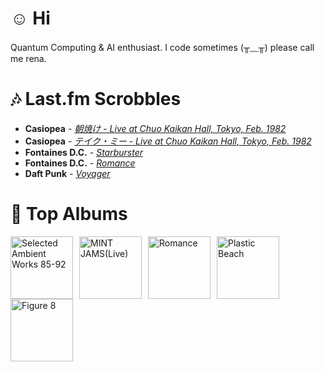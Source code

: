 # ☺︎ Hi



Quantum Computing & AI enthusiast. I code sometimes (╥﹏╥)
please call me rena. 

# 🎶 Last.fm Scrobbles

- **Casiopea** - *[朝焼け - Live at Chuo Kaikan Hall, Tokyo, Feb. 1982](https://www.last.fm/music/Casiopea/_/%E6%9C%9D%E7%84%BC%E3%81%91+-+Live+at+Chuo+Kaikan+Hall,+Tokyo,+Feb.+1982)*
- **Casiopea** - *[テイク・ミー - Live at Chuo Kaikan Hall, Tokyo, Feb. 1982](https://www.last.fm/music/Casiopea/_/%E3%83%86%E3%82%A4%E3%82%AF%E3%83%BB%E3%83%9F%E3%83%BC+-+Live+at+Chuo+Kaikan+Hall,+Tokyo,+Feb.+1982)*
- **Fontaines D.C.** - *[Starburster](https://www.last.fm/music/Fontaines+D.C./_/Starburster)*
- **Fontaines D.C.** - *[Romance](https://www.last.fm/music/Fontaines+D.C./_/Romance)*
- **Daft Punk** - *[Voyager](https://www.last.fm/music/Daft+Punk/_/Voyager)*

# 📀 Top Albums

<a href='https://www.last.fm/music/Aphex+Twin/Selected+Ambient+Works+85-92'><img src='https://lastfm.freetls.fastly.net/i/u/300x300/36307d33d9e5025c8f4564748e17a5f8.jpg' alt='Selected Ambient Works 85-92' title='Aphex Twin - Selected Ambient Works 85-92' width='100' style='margin-right: 10px;'></a><a href='https://www.last.fm/music/Casiopea/MINT+JAMS(Live)'><img src='https://lastfm.freetls.fastly.net/i/u/300x300/3915580e1b782761ca3d197603ff932f.jpg' alt='MINT JAMS(Live)' title='Casiopea - MINT JAMS(Live)' width='100' style='margin-right: 10px;'></a><a href='https://www.last.fm/music/Fontaines+D.C./Romance'><img src='https://lastfm.freetls.fastly.net/i/u/300x300/4f4ae1fdc6b81d93c41c0054d596ccf0.png' alt='Romance' title='Fontaines D.C. - Romance' width='100' style='margin-right: 10px;'></a><a href='https://www.last.fm/music/Gorillaz/Plastic+Beach'><img src='https://lastfm.freetls.fastly.net/i/u/300x300/ce6e2af584a5480b85b79371b219a92e.png' alt='Plastic Beach' title='Gorillaz - Plastic Beach' width='100' style='margin-right: 10px;'></a><a href='https://www.last.fm/music/Elliott+Smith/Figure+8'><img src='https://lastfm.freetls.fastly.net/i/u/300x300/120386f2880f47dfc71873cda716683c.png' alt='Figure 8' title='Elliott Smith - Figure 8' width='100' style='margin-right: 10px;'></a>